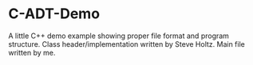 # C-ADT-Demo
A little C++ demo example showing proper file format and program structure. Class header/implementation written by Steve Holtz. Main file written by me.
